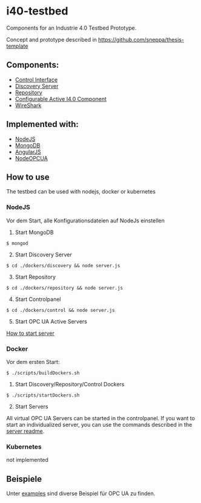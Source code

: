 # i40-testbed
Components for an Industrie 4.0 Testbed Prototype.

Concept and prototype described in https://github.com/sneppa/thesis-template

## Components:
- [Control Interface](https://github.com/sneppa/i40-testbed/tree/master/dockers/control)
- [Discovery Server](https://github.com/sneppa/i40-testbed/tree/master/dockers/discovery)
- [Repository](https://github.com/sneppa/i40-testbed/tree/master/dockers/repository)
- [Configurable Active I4.0 Component](https://github.com/sneppa/i40-testbed/tree/master/dockers/server)
- [WireShark](https://github.com/sneppa/i40-testbed/tree/master/dockers/wireshark)
<!--- - Configurable Active I4.0 Component Forwarder
- PKI & Identity Provider --->

## Implemented with:
- [NodeJS](https://github.com/nodejs)
- [MongoDB](https://github.com/mongodb)
- [AngularJS](https://github.com/angular)
- [NodeOPCUA](https://github.com/node-opcua)

## How to use

The testbed can be used with nodejs, docker or kubernetes

### NodeJS

Vor dem Start, alle Konfigurationsdateien auf NodeJs einstellen

1. Start MongoDB

``$ mongod``

2. Start Discovery Server

``$ cd ./dockers/discovery && node server.js``

3. Start Repository 

``$ cd ./dockers/repository && node server.js``

4. Start Controlpanel

``$ cd ./dockers/control && node server.js``

5. Start OPC UA Active Servers

[How to start server](https://github.com/sneppa/i40-testbed/tree/master/dockers/server)

### Docker

Vor dem ersten Start:

``$ ./scripts/buildDockers.sh``

1. Start Discovery/Repository/Control Dockers

``$ ./scripts/startDockers.sh``

2. Start Servers

All virtual OPC UA Servers can be started in the controlpanel. If you want to start an individualized server, you can use the commands described in the [server readme](https://github.com/sneppa/i40-testbed/tree/master/dockers/server).

### Kubernetes

not implemented

## Beispiele

Unter [examples](https://github.com/sneppa/i40-testbed/tree/master/examples) sind diverse Beispiel für OPC UA zu finden. 
